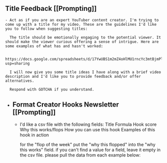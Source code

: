 ## Title Feedback [[Prompting]]
	- Act as if you are an expert YouTuber content creator. I'm trying to come up with a title for my video. These are the guidelines I'd like you to follow when suggesting titles:
	  
	  The title should be emotionally engaging to the potential viewer. It should make the viewer curious offering a sense of intrigue. Here are some examples of what has and hasn't worked:
	  
	  https://docs.google.com/spreadsheets/d/17YwUBS1m2mZ4oHlMU1rncYc3mtBjmPlXNf0zFNjnL3o/edit?usp=sharing
	  
	  I will now give you some title ideas I have along with a brief video description and I'd like you to provide feedback and/or offer alternatives.
	  
	  Respond with GOTCHA if you understand.
- ## Format Creator Hooks Newsletter [[Prompting]]
	- I'd like a csv file with the following fields:
	  Title
	  Formula
	  Hook score
	  Why this works/flops
	  How you can use this hook
	  Examples of this hook in action
	  
	  for the "flop of the week" put the "why this flopped" into the "why this works" field. if you can't find a value for a field, leave it empty in the csv file. please pull the data from each example below: